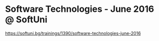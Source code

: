 # Software Technologies - June 2016 @ SoftUni

https://softuni.bg/trainings/1390/software-technologies-june-2016
